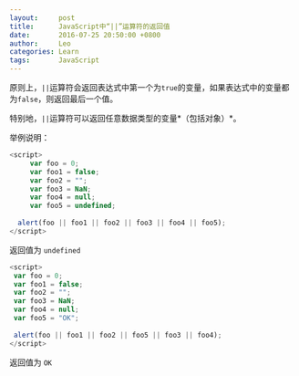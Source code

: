 ```yaml
---
layout:     post
title:      JavaScript中“||”运算符的返回值
date:       2016-07-25 20:50:00 +0800
author:     Leo
categories: Learn
tags:       JavaScript
---
```

原则上，`||`运算符会返回表达式中第一个为`true`的变量，如果表达式中的变量都为`false`，则返回最后一个值。

特别地，`||`运算符可以返回任意数据类型的变量*（包括对象）*。

举例说明：

```javascript
<script>
     var foo = 0;
     var foo1 = false;
     var foo2 = "";
     var foo3 = NaN;
     var foo4 = null;
     var foo5 = undefined;
   
  alert(foo || foo1 || foo2 || foo3 || foo4 || foo5);
</script>
```

返回值为 `undefined`


```javascript
<script>
 var foo = 0;
 var foo1 = false;
 var foo2 = "";
 var foo3 = NaN;
 var foo4 = null;
 var foo5 = "OK";
   
 alert(foo || foo1 || foo2 || foo5 || foo3 || foo4);
</script>
```

返回值为 `OK`
